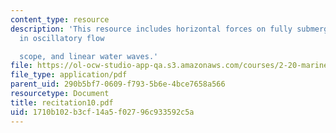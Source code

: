```yaml
---
content_type: resource
description: 'This resource includes horizontal forces on fully submerged cylinder
  in oscillatory flow

  scope, and linear water waves.'
file: https://ol-ocw-studio-app-qa.s3.amazonaws.com/courses/2-20-marine-hydrodynamics-13-021-spring-2005/1710b102b3cf14a5f02796c933592c5a_recitation10.pdf
file_type: application/pdf
parent_uid: 290b5bf7-0609-f793-5b6e-4bce7658a566
resourcetype: Document
title: recitation10.pdf
uid: 1710b102-b3cf-14a5-f027-96c933592c5a
---
```

